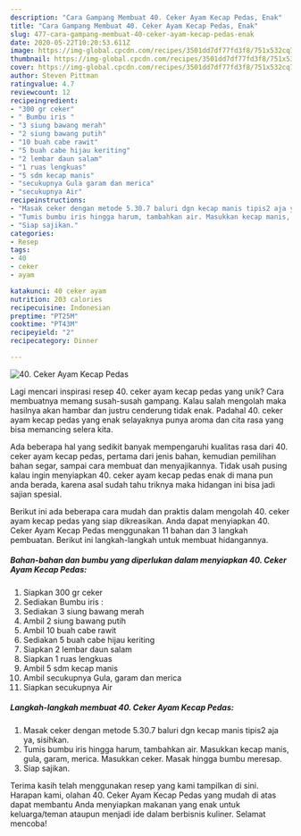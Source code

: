 ```yaml
---
description: "Cara Gampang Membuat 40. Ceker Ayam Kecap Pedas, Enak"
title: "Cara Gampang Membuat 40. Ceker Ayam Kecap Pedas, Enak"
slug: 477-cara-gampang-membuat-40-ceker-ayam-kecap-pedas-enak
date: 2020-05-22T10:20:53.611Z
image: https://img-global.cpcdn.com/recipes/3501dd7df77fd3f8/751x532cq70/40-ceker-ayam-kecap-pedas-foto-resep-utama.jpg
thumbnail: https://img-global.cpcdn.com/recipes/3501dd7df77fd3f8/751x532cq70/40-ceker-ayam-kecap-pedas-foto-resep-utama.jpg
cover: https://img-global.cpcdn.com/recipes/3501dd7df77fd3f8/751x532cq70/40-ceker-ayam-kecap-pedas-foto-resep-utama.jpg
author: Steven Pittman
ratingvalue: 4.7
reviewcount: 12
recipeingredient:
- "300 gr ceker"
- " Bumbu iris "
- "3 siung bawang merah"
- "2 siung bawang putih"
- "10 buah cabe rawit"
- "5 buah cabe hijau keriting"
- "2 lembar daun salam"
- "1 ruas lengkuas"
- "5 sdm kecap manis"
- "secukupnya Gula garam dan merica"
- "secukupnya Air"
recipeinstructions:
- "Masak ceker dengan metode 5.30.7 baluri dgn kecap manis tipis2 aja ya, sisihkan."
- "Tumis bumbu iris hingga harum, tambahkan air. Masukkan kecap manis, gula, garam, merica. Masukkan ceker. Masak hingga bumbu meresap."
- "Siap sajikan."
categories:
- Resep
tags:
- 40
- ceker
- ayam

katakunci: 40 ceker ayam 
nutrition: 203 calories
recipecuisine: Indonesian
preptime: "PT25M"
cooktime: "PT43M"
recipeyield: "2"
recipecategory: Dinner

---
```



![40. Ceker Ayam Kecap Pedas](https://img-global.cpcdn.com/recipes/3501dd7df77fd3f8/751x532cq70/40-ceker-ayam-kecap-pedas-foto-resep-utama.jpg)

Lagi mencari inspirasi resep 40. ceker ayam kecap pedas yang unik? Cara membuatnya memang susah-susah gampang. Kalau salah mengolah maka hasilnya akan hambar dan justru cenderung tidak enak. Padahal 40. ceker ayam kecap pedas yang enak selayaknya punya aroma dan cita rasa yang bisa memancing selera kita.

Ada beberapa hal yang sedikit banyak mempengaruhi kualitas rasa dari 40. ceker ayam kecap pedas, pertama dari jenis bahan, kemudian pemilihan bahan segar, sampai cara membuat dan menyajikannya. Tidak usah pusing kalau ingin menyiapkan 40. ceker ayam kecap pedas enak di mana pun anda berada, karena asal sudah tahu triknya maka hidangan ini bisa jadi sajian spesial.




Berikut ini ada beberapa cara mudah dan praktis dalam mengolah 40. ceker ayam kecap pedas yang siap dikreasikan. Anda dapat menyiapkan 40. Ceker Ayam Kecap Pedas menggunakan 11 bahan dan 3 langkah pembuatan. Berikut ini langkah-langkah untuk membuat hidangannya.

<!--inarticleads1-->

##### Bahan-bahan dan bumbu yang diperlukan dalam menyiapkan 40. Ceker Ayam Kecap Pedas:

1. Siapkan 300 gr ceker
1. Sediakan  Bumbu iris :
1. Sediakan 3 siung bawang merah
1. Ambil 2 siung bawang putih
1. Ambil 10 buah cabe rawit
1. Sediakan 5 buah cabe hijau keriting
1. Siapkan 2 lembar daun salam
1. Siapkan 1 ruas lengkuas
1. Ambil 5 sdm kecap manis
1. Ambil secukupnya Gula, garam dan merica
1. Siapkan secukupnya Air




<!--inarticleads2-->

##### Langkah-langkah membuat 40. Ceker Ayam Kecap Pedas:

1. Masak ceker dengan metode 5.30.7 baluri dgn kecap manis tipis2 aja ya, sisihkan.
1. Tumis bumbu iris hingga harum, tambahkan air. Masukkan kecap manis, gula, garam, merica. Masukkan ceker. Masak hingga bumbu meresap.
1. Siap sajikan.




Terima kasih telah menggunakan resep yang kami tampilkan di sini. Harapan kami, olahan 40. Ceker Ayam Kecap Pedas yang mudah di atas dapat membantu Anda menyiapkan makanan yang enak untuk keluarga/teman ataupun menjadi ide dalam berbisnis kuliner. Selamat mencoba!
